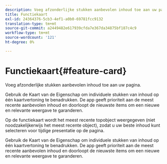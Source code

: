 ```yaml
---
description: Voeg afzonderlijke stukken aanbevolen inhoud toe aan uw pagina.
title: Functiekaart
exl-id: 24364376-5cb3-4ef1-a0b0-69781fcc9132
translation-type: tm+mt
source-git-commit: a2449482e617939cfda7e367da34875bf187c4c9
workflow-type: tm+mt
source-wordcount: '121'
ht-degree: 0%

---
```


# Functiekaart{#feature-card}

Voeg afzonderlijke stukken aanbevolen inhoud toe aan uw pagina.

Gebruik de Kaart van de Eigenschap om individuele stukken van inhoud op één kaartvertoning te benadrukken. De app geeft prioriteit aan de meest recente aanbevolen inhoud en doorloopt de nieuwste items om een nieuwe en relevante weergave te garanderen.

Op de functiekaart wordt het meest recente topobject weergegeven (niet noodzakelijkerwijs het meest recente object), zodat u uw beste inhoud kunt selecteren voor tijdige presentatie op de pagina.

Gebruik de Kaart van de Eigenschap om individuele stukken van inhoud op één kaartvertoning te benadrukken. De app geeft prioriteit aan de meest recente aanbevolen inhoud en doorloopt de nieuwste items om een nieuwe en relevante weergave te garanderen.
